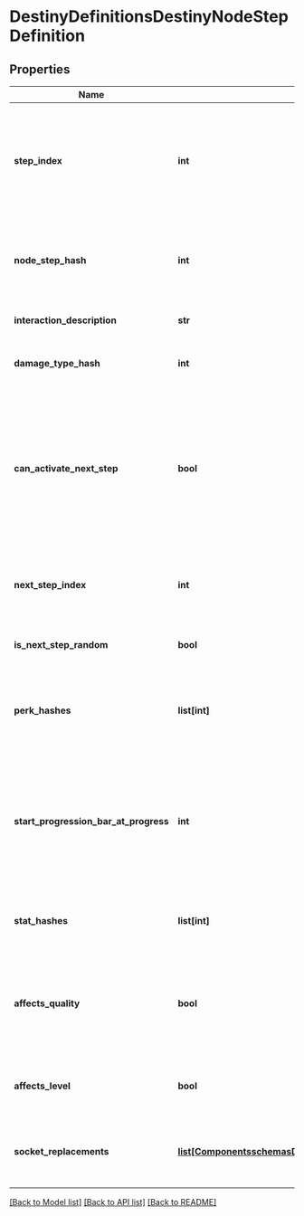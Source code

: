 # DestinyDefinitionsDestinyNodeStepDefinition

## Properties
Name | Type | Description | Notes
------------ | ------------- | ------------- | -------------
**step_index** | **int** | The index of this step in the list of Steps on the Talent Node.  Unfortunately, this is the closest thing we have to an identifier for the Step:steps are not provided a content version agnostic identifier.  This means that,when you are dealing with talent nodes, you will need to first ensure that you havethe latest version of content. | [optional] 
**node_step_hash** | **int** | The hash of this node step.  Unfortunately, while it can be used to uniquely identifythe step within a node, it is also content version dependent and should not be relied onwithout ensuring you have the latest vesion of content. | [optional] 
**interaction_description** | **str** | If you can interact with this node in some way, this is the localized descriptionof that interaction. | [optional] 
**damage_type_hash** | **int** | If the step provides a damage type, this will be the hash identifier used to look upthe damage type&#39;s DestinyDamageTypeDefinition. | [optional] 
**can_activate_next_step** | **bool** | There was a time when talent nodes could be activated multiple times, andthe effects of subsequent Steps would be compounded on each other, essentially\&quot;upgrading\&quot; the node.  We have moved away from this, but theoretically the capabilitystill exists.  I continue to return this in case it is used in the future: if true andthis step is the current step in the node, you are allowed to activate the nodea second time to receive the benefits of the next step in the node, which will thenbecome the active step. | [optional] 
**next_step_index** | **int** | The stepIndex of the next step in the talent node, or -1 if this is the last step or ifthe next step to be chosen is random.  This doesn&#39;t really matter anymore unless canActivateNextStep begins to be used again. | [optional] 
**is_next_step_random** | **bool** | If true, the next step to be chosen is random, and if you&#39;re allowed to activate thenext step. (if canActivateNextStep &#x3D; true) | [optional] 
**perk_hashes** | **list[int]** | The list of hash identifiers for Perks (DestinySandboxPerkDefinition) that are appliedwhen this step is active.  Perks provide a variety of benefits and modifications - examineDestinySandboxPerkDefinition to learn more. | [optional] 
**start_progression_bar_at_progress** | **int** | When the Talent Grid&#39;s progression reaches this value, the circular \&quot;progress bar\&quot; thatsurrounds the talent node should be shown.  This also indicates the lower bound of saidprogress bar, with the upper bound being the progress required to reach activationRequirement.gridLevel. (at some point I should precalculate the upper bound and putit in the definition to save people time) | [optional] 
**stat_hashes** | **list[int]** | When the step provides stat benefits on the item or character, this is the list of hash identifiersfor stats (DestinyStatDefinition) that are provided. | [optional] 
**affects_quality** | **bool** | If this is true, the step affects the item&#39;s Quality in some way.  See DestinyInventoryItemDefinitionfor more information about the meaning of Quality.  I already made a joke about Zen and the Art ofMotorcycle Maintenance elsewhere in the documentation, so I will avoid doing it again.  Oops too late | [optional] 
**affects_level** | **bool** | If true, this step can affect the level of the item.  See DestinyInventoryItemDefintion for moreinformation about item levels and their effect on stats. | [optional] 
**socket_replacements** | [**list[ComponentsschemasDestinyDefinitionsDestinyNodeSocketReplaceResponse]**](ComponentsschemasDestinyDefinitionsDestinyNodeSocketReplaceResponse.md) | If this step is activated, this will be a list of information used to replace socket itemswith new Plugs.  See DestinyInventoryItemDefinition for more information about sockets and plugs. | [optional] 

[[Back to Model list]](../README.md#documentation-for-models) [[Back to API list]](../README.md#documentation-for-api-endpoints) [[Back to README]](../README.md)


